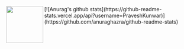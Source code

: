 <img align="left" width="100" height="100" src="http://www.fillmurray.com/100/100">
[![Anurag's github stats](https://github-readme-stats.vercel.app/api?username=PraveshKunwar)](https://github.com/anuraghazra/github-readme-stats)


